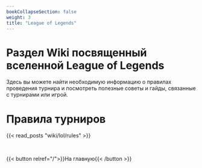 ```yaml
---
bookCollapseSection: false
weight: 3
title: "League of Legends"
---
```



# Раздел Wiki посвященный вселенной League of Legends

Здесь вы можете найти необходимую информацию о правилах проведения турнира и посмотреть полезные советы и гайды, связанные с турнирами или игрой.

# Правила турниров

{{< read_posts "wiki/lol/rules" >}}

<br/>

{{< button relref="/">}}На главную{{< /button >}}

